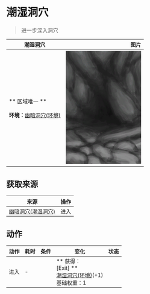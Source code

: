 # 潮湿洞穴  
> 进一步深入洞穴  
  
  潮湿洞穴  |   图片   
 ----  |  ----:   
 ** 区域唯一 **<br><br>**环境：**[幽暗洞穴(环境)](Env_CaveDark.md)  |  <img decoding="async" src="Sprite/CaveEntrance.png" href="a.md" style="max-width:300px;max-height:300px;">   
  
## 获取来源  
来源  |  操作  
----  |  ----  
[幽暗洞穴(潮湿洞穴)](DarkCaveCaveEntrance.md)  |  进入  
## 动作  
动作  |  耗时  |  条件  |  变化  |  状态  
----  |  ----  |  ----  |  ----  |  ----  
进入<br>  |  -  |    |  ** 获得： **<br>** [Exit] **<br>  [潮湿洞穴(环境)](Env_DampChamber.md)(+1)<br>基础权重：1  |    


<script>document.title="潮湿洞穴 - 卡牌生存百科 Card Survival Wiki";</script>